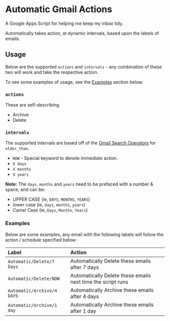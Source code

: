 # Automatic Gmail Actions

A Google Apps Script for helping me keep my inbox tidy.

Automatically takes action, at dynamic intervals, based upon the labels of emails.

## Usage

Below are the supported `actions` and `intervals` - any combination of these two 
will work and take the respective action.

To see some examples of usage, see the [Examples](#examples) section below.

### `actions`

These are self-describing.

- Archive
- Delete

### `intervals`

The supported intervals are based off of the [Gmail Search Operators](https://support.google.com/mail/answer/7190)
for `older_than`.

- `NOW` - Special keyword to denote immediate action.
- `X days`
- `X months`
- `X years`

**Note:** The `days`, `months` and `years` need to be prefaced with a number & space, and can be:
- UPPER CASE (ie, `DAYS`, `MONTHS`, `YEARS`)
- lower case (ie, `days`, `months`, `years`)
- Camel Case (ie, `Days`, `Months`, `Years`)

### Examples

Below are some examples, any email with the following labels will follow 
the action / schedule specified below:

| **Label**                | **Action**                                                  |
|:-------------------------|:------------------------------------------------------------|
|`Automatic/Delete/7 Days` | Automatically Delete these emails after 7 days              |
|`Automatic/Delete/NOW`    | Automatically Delete these emails next time the script runs |
|`Automatic/Archive/4 DAYS`| Automatically Archive these emails after 4 days             |
|`Automatic/Archive/1 day` | Automatically Archive these emails after 1 day              |
